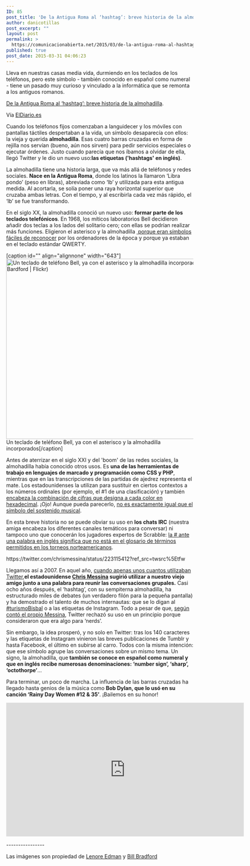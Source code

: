 ```yaml
---
ID: 85
post_title: 'De la Antigua Roma al ‘hashtag’: breve historia de la almohadilla'
author: danicotillas
post_excerpt: ""
layout: post
permalink: >
  https://comunicacionabierta.net/2015/03/de-la-antigua-roma-al-hashtag-breve-historia-de-la-almohadilla/
published: true
post_date: 2015-03-31 04:06:23
---
```

Lleva en nuestras casas media vida, durmiendo en los teclados de los teléfonos, pero este símbolo - también conocido en español como numeral - tiene un pasado muy curioso y vinculado a la informática que se remonta a los antiguos romanos.

<a href="https://www.eldiario.es/hojaderouter/shortcut/almohadilla-hashtag-numeral-historia-origen-twitter_6_355274480.html">De la Antigua Roma al ‘hashtag’: breve historia de la almohadilla</a>.

Vía <a title="El Diario" href="https://www.eldiario.es" target="_blank">ElDiario.es</a>
<p class="mce">Cuando los teléfonos fijos comenzaban a languidecer y los móviles con pantallas táctiles despertaban a la vida, un símbolo desaparecía con ellos: la vieja y querida <strong class="mce">almohadilla</strong>. Esas cuatro barras cruzadas en forma de rejilla nos servían (bueno, aún nos sirven) para pedir servicios especiales o ejecutar órdenes. Justo cuando parecía que nos íbamos a olvidar de ella, llegó Twitter y le dio un nuevo uso:<strong class="mce">las etiquetas ('hashtags' en inglés)</strong>.</p>
<p class="mce">La almohadilla tiene una historia larga, que va más allá de teléfonos y redes sociales. <strong class="mce">Nace en la Antigua Roma</strong>, donde los latinos la llamaron ‘Libra pondo’ (peso en libras), abreviada como ‘lb’ y utilizada para esta antigua medida. Al acortarla, se solía poner una raya horizontal superior que cruzaba ambas letras. Con el tiempo, y al escribirla cada vez más rápido, el ‘lb’ se fue transformando.</p>

<div id="sc-7m3m6jivpfhesdsll3di" data-smartplay-instance-id="0"></div>
<p class="mce">En el siglo XX, la almohadilla conoció un nuevo uso: <strong class="mce">formar parte de los teclados telefónicos</strong>. En 1968, los míticos laboratorios Bell decidieron añadir dos teclas a los lados del solitario cero; con ellas se podrían realizar más funciones. Eligieron el asterisco y la almohadilla <a class="mce" href="https://99percentinvisible.org/episode/octothorpe/" target="_blank"> porque eran símbolos fáciles de reconocer</a> por los ordenadores de la época y porque ya estaban en el teclado estándar QWERTY.</p>

<div class="inset cf width643">
<div class="media-holder">
<div class="mg ">

[caption id="" align="alignnone" width="643"]<img src="https://images.eldiario.es/hojaderouter/telefono-Bell-teclado-almohadilla-asterisco_EDIIMA20150210_0257_13.jpg" alt="Un teclado de teléfono Bell, ya con el asterisco y la almohadilla incorporados (Foto: Bill Bardford | Flickr)" width="643" height="485" /> Un teclado de teléfono Bell, ya con el asterisco y la almohadilla incorporados[/caption]

</div>
<div class="caption-inside">

Antes de aterrizar en el siglo XXI y del 'boom' de las redes sociales, la almohadilla había conocido otros usos. Es <strong class="mce">una de las herramientas de trabajo en lenguajes de marcado y programación como CSS y PHP</strong>, mientras que en las transcripciones de las partidas de ajedrez representa el mate. Los estadounidenses la utilizan para sustituir en ciertos contextos a los números ordinales (por ejemplo, el #1 de una clasificación) y también <a class="mce" href="https://html-color-codes.info/codigos-de-colores-hexadecimales/">encabeza la combinación de cifras que designa a cada color en hexadecimal</a>. ¡Ojo! Aunque pueda parecerlo, <a class="mce" href="https://es.wikipedia.org/wiki/Sostenido#Diferente_graf.C3.ADa_del_sostenido_y_la_almohadilla">no es exactamente igual que el símbolo del sostenido musical</a>.

</div>
</div>
</div>
<p class="mce">En esta breve historia no se puede obviar su uso en <strong class="mce">los chats IRC</strong> (nuestra amiga encabeza los diferentes canales temáticos para conversar) ni tampoco uno que conocerán los jugadores expertos de Scrabble: <a class="mce" href="https://www.tucsonscrabble.com/articles/glossary.html#misc">la # ante una palabra en inglés significa que no está en el glosario de términos permitidos en los torneos norteamericanos</a>.</p>
https://twitter.com/chrismessina/status/223115412?ref_src=twsrc%5Etfw

Llegamos así a 2007. En aquel año, <a class="mce" href="https://www.eldiario.es/hojaderouter/internet/Twitter-tuiteros_pioneros-Espana-transicion-cambio_0_278922788.html" target="_blank">cuando apenas unos cuantos utilizaban Twitter</a>,<strong class="mce">el estadounidense <a class="mce" href="https://chrismessina.me/">Chris Messina</a> sugirió utilizar a nuestro viejo amigo junto a una palabra para reunir las conversaciones grupales.</strong> Casi ocho años después, el ‘hashtag’, con su sempiterna almohadilla, ha estructurado miles de debates (un verdadero filón para la pequeña pantalla) y ha demostrado el talento de muchos internautas: que se lo digan al <a class="mce" href="https://blogs.elpais.com/trending-topics/2011/02/leches-cacaos-barricadas-egipcios-bisbal.html">#turismoBisbal</a> o a las etiquetas de Instagram. Todo a pesar de que, <a class="mce" href="https://blogs.wsj.com/digits/2013/10/03/how-twitters-hashtag-came-to-be/" target="_blank">según contó el propio Messina</a>, Twitter rechazó su uso en un principio porque consideraron que era algo para ‘nerds’.
<p class="mce">Sin embargo, la idea prosperó, y no solo en Twitter: tras los 140 caracteres y las etiquetas de Instagram vinieron las breves publicaciones de Tumblr y hasta Facebook, el último en subirse al carro. Todos con la misma intención: que ese símbolo agrupe las conversaciones sobre un mismo tema. Un signo, la almohadilla, que<strong class="mce"> también se conoce en español como numeral y que en inglés recibe numerosas denominaciones: ‘number sign’, ‘sharp’, ‘octothorpe’</strong>...</p>
<p class="mce">Para terminar, un poco de marcha. La influencia de las barras cruzadas ha llegado hasta genios de la música como <strong class="mce">Bob Dylan, que lo usó en su canción ‘Rainy Day Women #12 &amp; 35’</strong>. ¡Bailemos en su honor!</p>
<p class="mce"><iframe src="https://widget.smartycenter.com/webservice/embed/9391/767085/640/360/0/0/0/50" width="640" height="360" frameborder="0" scrolling="no" allowfullscreen="allowfullscreen"></iframe></p>
<p class="mce">----------------</p>
<p class="mce">Las imágenes son propiedad de <a class="mce" href="https://www.flickr.com/photos/lenore-m/4114642284/in/photolist-n2CUMa-ab74xr-8ZqMLG-cyi2Lf-7gABNm-djYuVB-6FSBVm-M5tSn">Lenore Edman</a> y <a class="mce" href="https://www.flickr.com/photos/mrbill/149715948" target="_blank">Bill Bradford</a></p>
